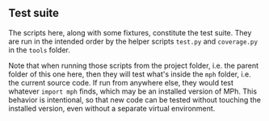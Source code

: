 ﻿## Test suite

The scripts here, along with some fixtures, constitute the test suite. They are
run in the intended order by the helper scripts `test.py` and `coverage.py` in
the `tools` folder.

Note that when running those scripts from the project folder, i.e. the parent
folder of this one here, then they will test what's inside the `mph` folder,
i.e. the current source code. If run from anywhere else, they would test
whatever `import mph` finds, which may be an installed version of MPh. This
behavior is intentional, so that new code can be tested without touching the
installed version, even without a separate virtual environment.
